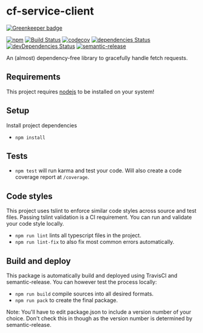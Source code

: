 # cf-service-client

[![Greenkeeper badge](https://badges.greenkeeper.io/crazyfactory/ts-http-client.svg)](https://greenkeeper.io/)

[![npm](https://img.shields.io/npm/v/@crazy-factory/ts-service-client.svg)](http://www.npmjs.com/package/@crazy-factory/ts-service-client)
[![Build Status](https://travis-ci.org/crazyfactory/ts-http-client.svg?branch=master)](https://travis-ci.org/crazyfactory/ts-http-client)
[![codecov](https://codecov.io/gh/crazyfactory/ts-http-client/branch/master/graph/badge.svg)](https://codecov.io/gh/crazyfactory/ts-http-client)
[![dependencies Status](https://david-dm.org/crazyfactory/ts-http-client/status.svg)](https://david-dm.org/crazyfactory/ts-http-client)
[![devDependencies Status](https://david-dm.org/crazyfactory/ts-http-client/dev-status.svg)](https://david-dm.org/crazyfactory/ts-http-client?type=dev)
[![semantic-release](https://img.shields.io/badge/%20%20%F0%9F%93%A6%F0%9F%9A%80-semantic--release-e10079.svg)](https://github.com/semantic-release/semantic-release)

An (almost) dependency-free library to gracefully handle fetch requests.

## Requirements

This project requires [nodejs](https://nodejs.org/en/download/) to be installed on your system!

## Setup

Install project dependencies
- `npm install`

## Tests

- `npm test` will run karma and test your code. Will also create a code coverage report at `/coverage`.

## Code styles

This project uses tslint to enforce similar code styles across source and test files. Passing tslint validation is a CI requirement. You can run and validate your code style locally.

- `npm run lint` lints all typescript files in the project.
- `npm run lint-fix` to also fix most common errors automatically.

## Build and deploy

This package is automatically build and deployed using TravisCI and semantic-release. You can however test the process locally:

- `npm run build` compile sources into all desired formats.
- `npm run pack` to create the final package.

Note: You'll have to edit package.json to include a version number of your choice. Don't check this in though as the version number is determined by semantic-release.
